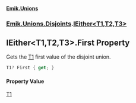 #### [Emik.Unions](index.md 'index')
### [Emik.Unions.Disjoints](Emik.Unions.Disjoints.md 'Emik.Unions.Disjoints').[IEither&lt;T1,T2,T3&gt;](IEither_T1,T2,T3_.md 'Emik.Unions.Disjoints.IEither<T1,T2,T3>')

## IEither<T1,T2,T3>.First Property

Gets the [T1](IEither_T1,T2,T3_.md#Emik.Unions.Disjoints.IEither_T1,T2,T3_.T1 'Emik.Unions.Disjoints.IEither<T1,T2,T3>.T1') first value of the disjoint union.

```csharp
T1? First { get; }
```

#### Property Value
[T1](IEither_T1,T2,T3_.md#Emik.Unions.Disjoints.IEither_T1,T2,T3_.T1 'Emik.Unions.Disjoints.IEither<T1,T2,T3>.T1')